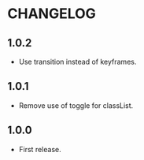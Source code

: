 # CHANGELOG

## 1.0.2

* Use transition instead of keyframes.

## 1.0.1

* Remove use of toggle for classList.

## 1.0.0

* First release.
